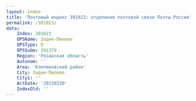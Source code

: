 ```yaml
---
layout: index
title: 'Почтовый индекс 391023: отделение почтовой связи Почты России'
permalink: /391023/
data:
    Index: 391023
    OPSName: Задне-Пилево
    OPSType: О
    OPSSubm: 391379
    Region: 'Рязанская область'
    Autonom: ''
    Area: 'Клепиковский район'
    City: Задне-Пилево
    City1: ''
    ActDate: '20150330'
    IndexOld: ''
---
```

